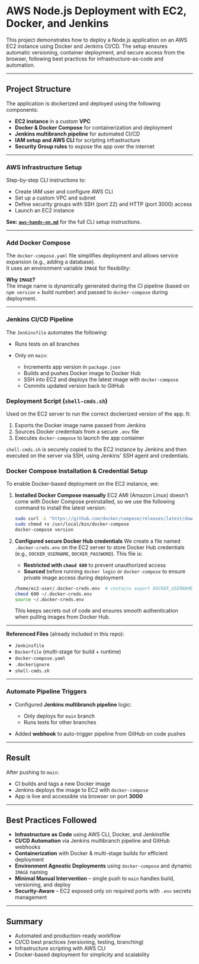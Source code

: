# AWS Node.js Deployment with EC2, Docker, and Jenkins

This project demonstrates how to deploy a Node.js application on an AWS EC2 instance using Docker and Jenkins CI/CD. The setup ensures automatic versioning, container deployment, and secure access from the browser, following best practices for infrastructure-as-code and automation.

---

## Project Structure

The application is dockerized and deployed using the following components:

* **EC2 instance** in a custom **VPC**
* **Docker & Docker Compose** for containerization and deployment
* **Jenkins multibranch pipeline** for automated CI/CD
* **IAM setup and AWS CLI** for scripting infrastructure
* **Security Group rules** to expose the app over the internet

---

### AWS Infrastructure Setup

Step-by-step CLI instructions to:

* Create IAM user and configure AWS CLI
* Set up a custom VPC and subnet
* Define security groups with SSH (port 22) and HTTP (port 3000) access
* Launch an EC2 instance

**See: [`aws-hands-on.md`](./aws-hands-on.md)** for the full CLI setup instructions.

---

### Add Docker Compose

The `docker-compose.yaml` file simplifies deployment and allows service expansion (e.g., adding a database).  
It uses an environment variable `IMAGE` for flexibility:

**Why `IMAGE`?**  
The image name is dynamically generated during the CI pipeline (based on `npm version` + build number) and passed to `docker-compose` during deployment.

---

### Jenkins CI/CD Pipeline

The `Jenkinsfile` automates the following:

* Runs tests on all branches
* Only on `main`:

  * Increments app version in `package.json`
  * Builds and pushes Docker image to Docker Hub
  * SSH into EC2 and deploys the latest image with `docker-compose`
  * Commits updated version back to GitHub

### Deployment Script (`shell-cmds.sh`)
Used on the EC2 server to run the correct dockerized version of the app. It:

1. Exports the Docker image name passed from Jenkins  
2. Sources Docker credentials from a secure `.env` file  
3. Executes `docker-compose` to launch the app container

`shell-cmds.sh` is securely copied to the EC2 instance by Jenkins and then executed on the server via SSH, using Jenkins' SSH agent and credentials.

### Docker Compose Installation & Credential Setup

To enable Docker-based deployment on the EC2 instance, we:

1. **Installed Docker Compose manually**
   EC2 AMI (Amazon Linux) doesn't come with Docker Compose preinstalled, so we use the following command to install the latest version:

   ```bash
   sudo curl -L "https://github.com/docker/compose/releases/latest/download/docker-compose-$(uname -s)-$(uname -m)" -o /usr/local/bin/docker-compose
   sudo chmod +x /usr/local/bin/docker-compose
   docker-compose version
   ```

2. **Configured secure Docker Hub credentials**
   We create a file named `.docker-creds.env` on the EC2 server to store Docker Hub credentials (e.g., `DOCKER_USERNAME`, `DOCKER_PASSWORD`). This file is:

   * **Restricted with `chmod 600`** to prevent unauthorized access
   * **Sourced** before running `docker login` or `docker-compose` to ensure private image access during deployment

   ```bash
   /home/ec2-user/.docker-creds.env  # contains export DOCKER_USERNAME=... and DOCKER_PASSWORD=...
   chmod 600 ~/.docker-creds.env
   source ~/.docker-creds.env
   ```

   This keeps secrets out of code and ensures smooth authentication when pulling images from Docker Hub.

---

**Referenced Files** (already included in this repo):

* `Jenkinsfile`
* `Dockerfile` (multi-stage for build + runtime)
* `docker-compose.yaml`
* `.dockerignore`
* `shell-cmds.sh`

---

### Automate Pipeline Triggers

* Configured **Jenkins multibranch pipeline** logic:

  * Only deploys for `main` branch
  * Runs tests for other branches
* Added **webhook** to auto-trigger pipeline from GitHub on code pushes

---

## Result

After pushing to `main`:

* CI builds and tags a new Docker image
* Jenkins deploys the image to EC2 with `docker-compose`
* App is live and accessible via browser on port **3000**

---

## Best Practices Followed

- **Infrastructure as Code** using AWS CLI, Docker, and Jenkinsfile  
- **CI/CD Automation** via Jenkins multibranch pipeline and GitHub webhooks  
- **Containerization** with Docker & multi-stage builds for efficient deployment  
- **Environment Agnostic Deployments** using `docker-compose` and dynamic `IMAGE` naming  
- **Minimal Manual Intervention** – single push to `main` handles build, versioning, and deploy  
- **Security-Aware** – EC2 exposed only on required ports with `.env` secrets management  

---

## Summary

* Automated and production-ready workflow  
* CI/CD best practices (versioning, testing, branching)  
* Infrastructure scripting with AWS CLI  
* Docker-based deployment for simplicity and scalability  

